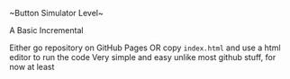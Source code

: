 ~Button Simulator Level~

A Basic Incremental

Either go repository on GitHub Pages OR copy `index.html` and use a html editor to run the code
Very simple and easy unlike most github stuff, for now at least
